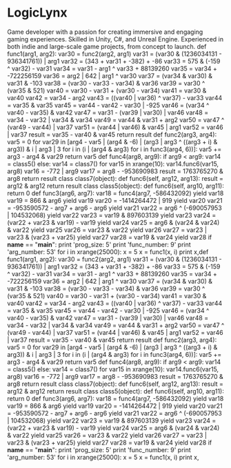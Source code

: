 # LogicLynx
Game developer with a passion for creating immersive and engaging gaming experiences. Skilled in Unity, C#, and Unreal Engine. Experienced in both indie and large-scale game projects, from concept to launch.
def func1(arg1, arg2):
    var30 = func2(arg2, arg1)
    var31 = (var30 & (1236034131 - 936341761)) | arg1
    var32 = (343 + var31 + -382) + -86
    var33 = 575 & (-159 ^ var32) - var31
    var34 = var31 - arg1 ^ var33 + 88139260
    var35 = var34 + -722256159
    var36 = arg2 | 642 | arg1 ^ var30
    var37 = (var34 & var30) & var31 & -103
    var38 = (var30 - var33 - var34) & var36
    var39 = var30 ^ (var35 & 521)
    var40 = var30 - var31 + (var30 - var34)
    var41 = var30 & var40
    var42 = var34 - arg2
    var43 = ((var40 | var36) ^ var37) - var33
    var44 = var35 & var35
    var45 = var44 - var42 - var30 | -925
    var46 = (var34 ^ var40 - var35) & var42
    var47 = var31 - (var39 | var30) | var46
    var48 = var34 - var32 | var34 & var34
    var49 = var44 & var31 + arg2
    var50 = var47 ^ (var49 - var44) | var37
    var51 = (var44 | var46) & var45 | arg1
    var52 = var46 | var37
    result = var35 - var40 & var45
    return result
def func2(arg3, arg4):
    var5 = 0
    for var29 in [arg4 - var5 | (arg4 & -6) | (arg3 | arg3 ^ ((arg3 + i) & arg3)) & i | arg3 | 3 for i in (i | (arg4 & arg3) for i in func3(arg4, 6))]:
        var5 += arg3 - arg4 & var29
    return var5
def func4(arg8, arg9):
    if arg9 < arg9:
        var14 = class5()
    else:
        var14 = class7()
    for var15 in xrange(10):
        var14.func6(var15, arg8)
    var16 = -772 | arg9
    var17 = arg8 - -953690983
    result = 1763765270 & arg8
    return result
class class7(object):
    def func6(self, arg12, arg13):
        result = arg12 & arg12
        return result
class class5(object):
    def func6(self, arg10, arg11):
        return 0
def func3(arg6, arg7):
    var18 = func4(arg7, -586432092)
    yield var18
    var19 = 866 & arg6
    yield var19
    var20 = -1414264472 | 919
    yield var20
    var21 = -953590572 - arg7 + arg6 - arg6
    yield var21
    var22 = arg6 ^ (-690057953 | 104532068)
    yield var22
    var23 = var19 & 897603139
    yield var23
    var24 = (var22 + var23 & var19) - var19
    yield var24
    var25 = arg6 & (var24 & var24) & var22
    yield var25
    var26 = var23 & var22
    yield var26
    var27 = var23 | var23 & (var23 + var25)
    yield var27
    var28 = var19 & var24
    yield var28
if __name__ == "__main__":
    print 'prog_size: 5'
    print 'func_number: 9'
    print 'arg_number: 53'
    for i in xrange(25000):
        x = 5
        x = func1(x, i)
        print x,def func1(arg1, arg2):
    var30 = func2(arg2, arg1)
    var31 = (var30 & (1236034131 - 936341761)) | arg1
    var32 = (343 + var31 + -382) + -86
    var33 = 575 & (-159 ^ var32) - var31
    var34 = var31 - arg1 ^ var33 + 88139260
    var35 = var34 + -722256159
    var36 = arg2 | 642 | arg1 ^ var30
    var37 = (var34 & var30) & var31 & -103
    var38 = (var30 - var33 - var34) & var36
    var39 = var30 ^ (var35 & 521)
    var40 = var30 - var31 + (var30 - var34)
    var41 = var30 & var40
    var42 = var34 - arg2
    var43 = ((var40 | var36) ^ var37) - var33
    var44 = var35 & var35
    var45 = var44 - var42 - var30 | -925
    var46 = (var34 ^ var40 - var35) & var42
    var47 = var31 - (var39 | var30) | var46
    var48 = var34 - var32 | var34 & var34
    var49 = var44 & var31 + arg2
    var50 = var47 ^ (var49 - var44) | var37
    var51 = (var44 | var46) & var45 | arg1
    var52 = var46 | var37
    result = var35 - var40 & var45
    return result
def func2(arg3, arg4):
    var5 = 0
    for var29 in [arg4 - var5 | (arg4 & -6) | (arg3 | arg3 ^ ((arg3 + i) & arg3)) & i | arg3 | 3 for i in (i | (arg4 & arg3) for i in func3(arg4, 6))]:
        var5 += arg3 - arg4 & var29
    return var5
def func4(arg8, arg9):
    if arg9 < arg9:
        var14 = class5()
    else:
        var14 = class7()
    for var15 in xrange(10):
        var14.func6(var15, arg8)
    var16 = -772 | arg9
    var17 = arg8 - -953690983
    result = 1763765270 & arg8
    return result
class class7(object):
    def func6(self, arg12, arg13):
        result = arg12 & arg12
        return result
class class5(object):
    def func6(self, arg10, arg11):
        return 0
def func3(arg6, arg7):
    var18 = func4(arg7, -586432092)
    yield var18
    var19 = 866 & arg6
    yield var19
    var20 = -1414264472 | 919
    yield var20
    var21 = -953590572 - arg7 + arg6 - arg6
    yield var21
    var22 = arg6 ^ (-690057953 | 104532068)
    yield var22
    var23 = var19 & 897603139
    yield var23
    var24 = (var22 + var23 & var19) - var19
    yield var24
    var25 = arg6 & (var24 & var24) & var22
    yield var25
    var26 = var23 & var22
    yield var26
    var27 = var23 | var23 & (var23 + var25)
    yield var27
    var28 = var19 & var24
    yield var28
if __name__ == "__main__":
    print 'prog_size: 5'
    print 'func_number: 9'
    print 'arg_number: 53'
    for i in xrange(25000):
        x = 5
        x = func1(x, i)
        print x,
